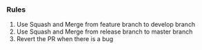 ### Rules ###
1. Use Squash and Merge from feature branch to develop branch
2. Use Squash and Merge from release branch to master branch
3. Revert the PR when there is a bug